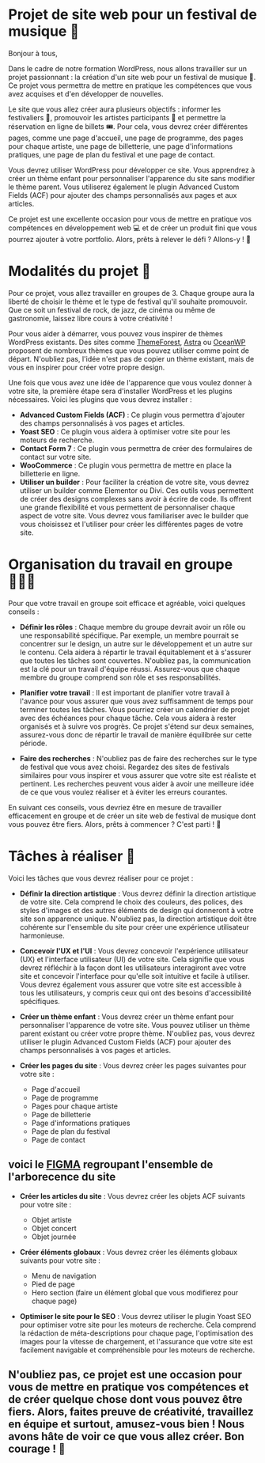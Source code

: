 # Projet de site web pour un festival de musique 🎵

Bonjour à tous,

Dans le cadre de notre formation WordPress, nous allons travailler sur un projet passionnant : la création d'un site web pour un festival de musique 🎪. Ce projet vous permettra de mettre en pratique les compétences que vous avez acquises et d'en développer de nouvelles.

Le site que vous allez créer aura plusieurs objectifs : informer les festivaliers 🎉, promouvoir les artistes participants 🎤 et permettre la réservation en ligne de billets 🎟️. Pour cela, vous devrez créer différentes pages, comme une page d'accueil, une page de programme, des pages pour chaque artiste, une page de billetterie, une page d'informations pratiques, une page de plan du festival et une page de contact.

Vous devrez utiliser WordPress pour développer ce site. Vous apprendrez à créer un thème enfant pour personnaliser l'apparence du site sans modifier le thème parent. Vous utiliserez également le plugin Advanced Custom Fields (ACF) pour ajouter des champs personnalisés aux pages et aux articles.

Ce projet est une excellente occasion pour vous de mettre en pratique vos compétences en développement web 💻 et de créer un produit fini que vous pourrez ajouter à votre portfolio. Alors, prêts à relever le défi ? Allons-y ! 🚀

# Modalités du projet 📝

Pour ce projet, vous allez travailler en groupes de 3. Chaque groupe aura la liberté de choisir le thème et le type de festival qu'il souhaite promouvoir. Que ce soit un festival de rock, de jazz, de cinéma ou même de gastronomie, laissez libre cours à votre créativité !

Pour vous aider à démarrer, vous pouvez vous inspirer de thèmes WordPress existants. Des sites comme [ThemeForest](https://themeforest.net/category/wordpress), [Astra](https://wpastra.com/) ou [OceanWP](https://oceanwp.org/) proposent de nombreux thèmes que vous pouvez utiliser comme point de départ. N'oubliez pas, l'idée n'est pas de copier un thème existant, mais de vous en inspirer pour créer votre propre design.

Une fois que vous avez une idée de l'apparence que vous voulez donner à votre site, la première étape sera d'installer WordPress et les plugins nécessaires. Voici les plugins que vous devrez installer :

- **Advanced Custom Fields (ACF)** : Ce plugin vous permettra d'ajouter des champs personnalisés à vos pages et articles.
- **Yoast SEO** : Ce plugin vous aidera à optimiser votre site pour les moteurs de recherche.
- **Contact Form 7** : Ce plugin vous permettra de créer des formulaires de contact sur votre site.
- **WooCommerce** : Ce plugin vous permettra de mettre en place la billetterie en ligne.
- **Utiliser un builder** : Pour faciliter la création de votre site, vous devrez utiliser un builder comme Elementor ou Divi. Ces outils vous permettent de créer des designs complexes sans avoir à écrire de code. Ils offrent une grande flexibilité et vous permettent de personnaliser chaque aspect de votre site. Vous devrez vous familiariser avec le builder que vous choisissez et l'utiliser pour créer les différentes pages de votre site.

# Organisation du travail en groupe 🧑‍🤝‍🧑

Pour que votre travail en groupe soit efficace et agréable, voici quelques conseils :

- **Définir les rôles** : Chaque membre du groupe devrait avoir un rôle ou une responsabilité spécifique. Par exemple, un membre pourrait se concentrer sur le design, un autre sur le développement et un autre sur le contenu. Cela aidera à répartir le travail équitablement et à s'assurer que toutes les tâches sont couvertes. N'oubliez pas, la communication est la clé pour un travail d'équipe réussi. Assurez-vous que chaque membre du groupe comprend son rôle et ses responsabilités.

- **Planifier votre travail** : Il est important de planifier votre travail à l'avance pour vous assurer que vous avez suffisamment de temps pour terminer toutes les tâches. Vous pourriez créer un calendrier de projet avec des échéances pour chaque tâche. Cela vous aidera à rester organisés et à suivre vos progrès. Ce projet s'étend sur deux semaines, assurez-vous donc de répartir le travail de manière équilibrée sur cette période.

- **Faire des recherches** : N'oubliez pas de faire des recherches sur le type de festival que vous avez choisi. Regardez des sites de festivals similaires pour vous inspirer et vous assurer que votre site est réaliste et pertinent. Les recherches peuvent vous aider à avoir une meilleure idée de ce que vous voulez réaliser et à éviter les erreurs courantes.

En suivant ces conseils, vous devriez être en mesure de travailler efficacement en groupe et de créer un site web de festival de musique dont vous pouvez être fiers. Alors, prêts à commencer ? C'est parti ! 🚀

# Tâches à réaliser 📝

Voici les tâches que vous devrez réaliser pour ce projet :

- **Définir la direction artistique** : Vous devrez définir la direction artistique de votre site. Cela comprend le choix des couleurs, des polices, des styles d'images et des autres éléments de design qui donneront à votre site son apparence unique. N'oubliez pas, la direction artistique doit être cohérente sur l'ensemble du site pour créer une expérience utilisateur harmonieuse.

- **Concevoir l'UX et l'UI** : Vous devrez concevoir l'expérience utilisateur (UX) et l'interface utilisateur (UI) de votre site. Cela signifie que vous devrez réfléchir à la façon dont les utilisateurs interagiront avec votre site et concevoir l'interface pour qu'elle soit intuitive et facile à utiliser. Vous devrez également vous assurer que votre site est accessible à tous les utilisateurs, y compris ceux qui ont des besoins d'accessibilité spécifiques.

- **Créer un thème enfant** : Vous devrez créer un thème enfant pour personnaliser l'apparence de votre site. Vous pouvez utiliser un thème parent existant ou créer votre propre thème. N'oubliez pas, vous devrez utiliser le plugin Advanced Custom Fields (ACF) pour ajouter des champs personnalisés à vos pages et articles.

- **Créer les pages du site** : Vous devrez créer les pages suivantes pour votre site :

  - Page d'accueil
  - Page de programme
  - Pages pour chaque artiste
  - Page de billetterie
  - Page d'informations pratiques
  - Page de plan du festival
  - Page de contact

## voici le [FIGMA](https://www.figma.com/file/yLw46yp90ZNQNxnWGsaCrd/Festival-P7) regroupant l'ensemble de l'arborecence du site

- **Créer les articles du site** : Vous devrez créer les objets ACF suivants pour votre site :

  - Objet artiste
  - Objet concert
  - Objet journée

- **Créer éléments globaux** : Vous devrez créer les éléments globaux suivants pour votre site :

  - Menu de navigation
  - Pied de page
  - Hero section (faire un élément global que vous modifierez pour chaque page)

- **Optimiser le site pour le SEO** : Vous devrez utiliser le plugin Yoast SEO pour optimiser votre site pour les moteurs de recherche. Cela comprend la rédaction de méta-descriptions pour chaque page, l'optimisation des images pour la vitesse de chargement, et l'assurance que votre site est facilement navigable et compréhensible pour les moteurs de recherche.

## N'oubliez pas, ce projet est une occasion pour vous de mettre en pratique vos compétences et de créer quelque chose dont vous pouvez être fiers. Alors, faites preuve de créativité, travaillez en équipe et surtout, amusez-vous bien ! Nous avons hâte de voir ce que vous allez créer. Bon courage ! 🚀

